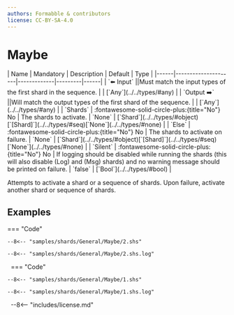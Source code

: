```yaml
---
authors: Formabble & contributors
license: CC-BY-SA-4.0
---
```



# Maybe

<div class="sh-parameters" markdown="1">
| Name | Mandatory | Description | Default | Type |
|------|---------------------|-------------|---------|------|
| `⬅️ Input` ||Must match the input types of the first shard in the sequence. | | [`Any`](../../types/#any) |
| `Output ➡️` ||Will match the output types of the first shard of the sequence. | | [`Any`](../../types/#any) |
| `Shards` | :fontawesome-solid-circle-plus:{title="No"} No  | The shards to activate. | `None` | [`Shard`](../../types/#object)[`[Shard]`](../../types/#seq)[`None`](../../types/#none) |
| `Else` | :fontawesome-solid-circle-plus:{title="No"} No  | The shards to activate on failure. | `None` | [`Shard`](../../types/#object)[`[Shard]`](../../types/#seq)[`None`](../../types/#none) |
| `Silent` | :fontawesome-solid-circle-plus:{title="No"} No  | If logging should be disabled while running the shards (this will also disable (Log) and (Msg) shards) and no warning message should be printed on failure. | `false` | [`Bool`](../../types/#bool) |

</div>

Attempts to activate a shard or a sequence of shards. Upon failure, activate another shard or sequence of shards.

## Examples

=== "Code"

  ```x86asm linenums="1"
  --8<-- "samples/shards/General/Maybe/2.shs"
  ```

  ```
  --8<-- "samples/shards/General/Maybe/2.shs.log"
  ```
&nbsp;
=== "Code"

  ```x86asm linenums="1"
  --8<-- "samples/shards/General/Maybe/1.shs"
  ```

  ```
  --8<-- "samples/shards/General/Maybe/1.shs.log"
  ```
&nbsp;
--8<-- "includes/license.md"

